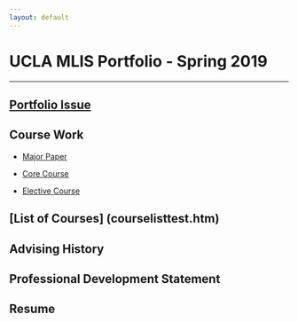 ```yaml
---
layout: default
---
```


# UCLA MLIS Portfolio - Spring 2019
* * *

## [Portfolio Issue](./IssueStatement.md)

## Course Work

* [Major Paper](./MajorIntro.md)

* [Core Course](./assets/CoreCourse.pdf)
     
* [Elective Course](./Elective.pdf)

## [List of Courses] (courselisttest.htm)

## Advising History

## Professional Development Statement

## Resume


